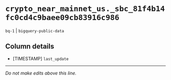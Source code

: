 # `crypto_near_mainnet_us._sbc_81f4b14fc0cd4c9baee09cb83916c986`
`bq-1` | `bigquery-public-data`

## Column details
* [TIMESTAMP] `last_update`

-------------------------------------------------------------------------------
*Do not make edits above this line.*
